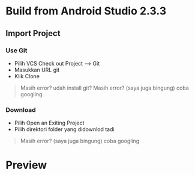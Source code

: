 # Build from Android Studio 2.3.3

## Import Project
### Use Git

* Pilih VCS Check out Project --> Git
* Masukkan URL git
* Klik Clone

> Masih error?
> udah install git?
> Masih error? (saya juga bingung) coba googling.


### Download

* Pilih Open an Exiting Project
* Pilih direktori folder yang didownlod tadi

> Masih error? (saya juga bingung) coba googling

# Preview
